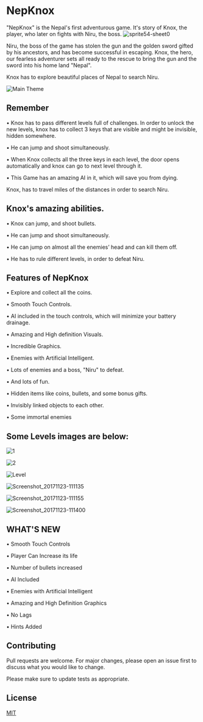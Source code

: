 # NepKnox 
"NepKnox" is the Nepal's first adventurous game. It's story of Knox, the player, who later on fights with Niru, the boss.
![sprite54-sheet0](https://user-images.githubusercontent.com/43477992/74697799-cbeffb00-51c9-11ea-959f-78c751acdbae.png)

Niru, the boss of the game has stolen the gun and the golden sword gifted by his ancestors, and has become successful in escaping.
Knox, the hero, our fearless adventurer sets all ready to the rescue to bring the gun and the sword into his home land "Nepal".

Knox has to explore beautiful places of Nepal to search Niru.

![Main Theme](https://user-images.githubusercontent.com/43477992/74697768-b8449480-51c9-11ea-98ac-eb7791f1a30a.png)

 ## Remember

• Knox has to pass different levels full of challenges. In order to unlock the new levels,
knox has to collect 3 keys that are visible and might be invisible, hidden somewhere.

• He can jump and shoot simultaneously.

• When Knox collects all the three keys in each level, the door opens automatically and
knox can go to next level through it.

• This Game has an amazing AI in it, which will save you from dying.

Knox, has to travel miles of the distances in order to search Niru.

 ## Knox's amazing abilities.
• Knox can jump, and shoot bullets.

• He can jump and shoot simultaneously.

• He can jump on almost all the enemies’ head and can kill them off.

• He has to rule different levels, in order to defeat Niru.

 ## Features of NepKnox
• Explore and collect all the coins.

• Smooth Touch Controls.

• AI included in the touch controls, which will minimize your battery drainage.

• Amazing and High definition Visuals.

• Incredible Graphics.

• Enemies with Artificial Intelligent.

• Lots of enemies and a boss, "Niru" to defeat.

• And lots of fun.

• Hidden items like coins, bullets, and some bonus gifts.

• Invisibly linked objects to each other.

• Some immortal enemies

 ## Some Levels images are below:

![1](https://user-images.githubusercontent.com/43477992/74697775-c1cdfc80-51c9-11ea-83ca-2b71aa555aaf.png)

![2](https://user-images.githubusercontent.com/43477992/74697776-c2669300-51c9-11ea-8ede-733accf0f10a.png)

![Level](https://user-images.githubusercontent.com/43477992/74697777-c2669300-51c9-11ea-981f-257c7280d00a.png)

![Screenshot_20171123-111135](https://user-images.githubusercontent.com/43477992/74698174-f2fafc80-51ca-11ea-8e0e-d420f4bf1959.png)

![Screenshot_20171123-111155](https://user-images.githubusercontent.com/43477992/74698176-f42c2980-51ca-11ea-8b63-f94c37616e43.png)

![Screenshot_20171123-111400](https://user-images.githubusercontent.com/43477992/74698178-f4c4c000-51ca-11ea-9bf0-cdaeb0bba8fb.png)


 ## WHAT'S NEW
• Smooth Touch Controls

• Player Can Increase its life

• Number of bullets increased

• AI Included

• Enemies with Artificial Intelligent

• Amazing and High Definition Graphics

• No Lags

• Hints Added

 ## Contributing
Pull requests are welcome. For major changes, please open an issue first to discuss what you would like to change.

Please make sure to update tests as appropriate.

## License
[MIT](https://choosealicense.com/licenses/mit/)

